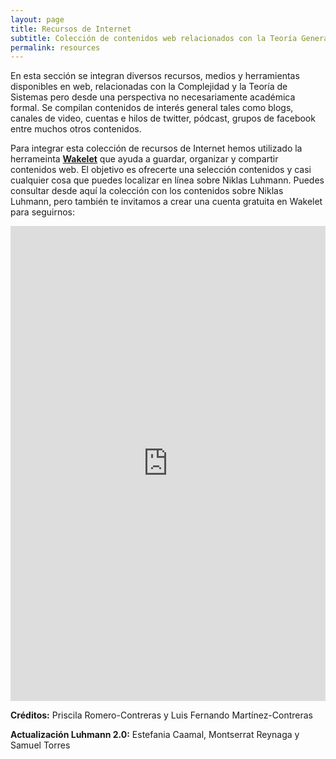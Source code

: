 ```yaml
---
layout: page
title: Recursos de Internet
subtitle: Colección de contenidos web relacionados con la Teoría General de Sistemas Sociales de Niklas Luhmann 
permalink: resources
---
```


En esta sección se integran diversos recursos, medios y herramientas disponibles en web, relacionadas con la Complejidad y la Teoría de Sistemas pero desde una perspectiva no necesariamente académica formal. Se compilan contenidos de interés general tales como blogs, canales de video, cuentas e hilos de twitter, pódcast, grupos de facebook entre muchos otros contenidos.

Para integrar esta colección de recursos de Internet hemos utilizado la herrameinta [**Wakelet**](www.wakelet.com) que ayuda a guardar, organizar y compartir contenidos web. El objetivo es ofrecerte una selección contenidos y casi cualquier cosa que puedes localizar en línea sobre Niklas Luhmann. Puedes consultar desde aquí la colección con los contenidos sobre Niklas Luhmann, pero también te invitamos a crear una cuenta gratuita en Wakelet para seguirnos:

<iframe class="wakeletEmbed" width="100%" height="760px" src="https://embed.wakelet.com/wakes/AV--71aISP11b7RgRtlMW/grid" style="border: none" allow="autoplay"></iframe><!-- Please only call https://embed-assets.wakelet.com/wakelet-embed.js once per page --><script src="https://embed-assets.wakelet.com/wakelet-embed.js" charset="UTF-8"></script>


**Créditos:** Priscila Romero-Contreras y Luis Fernando Martínez-Contreras

**Actualización Luhmann 2.0:** Estefania Caamal, Montserrat Reynaga y Samuel Torres
